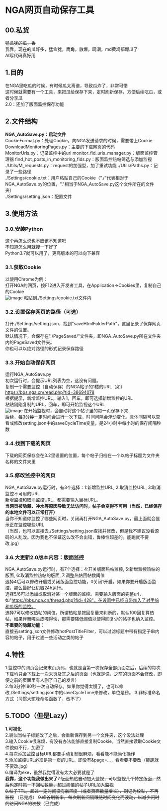 # NGA网页自动保存工具

## 00.私货

~~猛盒犹的瓜，香~~  
我靠，现在的瓜好多，猛盒犹，鹰角，散爆，鸣潮，md黄鸡都爆瓜了  
AI写代码真好用  

## 1.目的

在NGA里吃瓜的时候，有时候瓜太离谱，导致瓜炸了，非常可惜  
这时候就需要有一个工具，来把瓜给保存下来，定时刷新保存，方便后续吃瓜，或者分享瓜  
2.0：还加了版面监控保存功能

## 2.文件结构

**NGA_AutoSave.py：启动文件**  
CookieFormat.py：处理Cookie。向NGA发送请求的时候，需要带上Cookie  
DownloadMonitoringPages.py：主要的下载网页的代码  
MonitorUrls.py：记录监控中的url
monitor_fid_urls_manager.py：版面监控管理器
find_hot_posts_in_monitoring_fids.py：版面监控热帖筛选与添加监视
./Utils/M_requests.py：request的加强型，加了重试功能
./Utils/Paths.py：记录了一些路径  
./Settings/cookie.txt：用户粘贴自己的Cookie（"./"代表相对于NGA_AutoSave.py的位置，"."相当于NGA_AutoSave.py这个文件所在的文件夹）  
./Settings/setting.json：配置文件  

## 3.使用方法

### 3.0.安装Python

这个再怎么说也不应该不知道吧  
不知道怎么用就搜一下好了  
Python3.7就可以用了，更高版本的可以向下兼容  

### 3.1.获取Cookie

以使用Chrome为例：  
打开NGA的网页，按F12进入开发者工具，在Application->Cookies里，复制自己的Cookie  
![image](https://github.com/soyussleet/NGA_AutoSave_Public/assets/164469268/064ece46-4111-4f92-bcdd-3b5f1e6daea9)
粘贴到./Settings/cookie.txt文件内  

### 3.2.设置保存网页的路径（可选）

打开./Settings/setting.json，找到"saveHtmlFolderPath"，这里记录了保存网页文件的位置。  
默认情况下，会保存在"./PageSaved/"文件夹，即NGA_AutoSave.py所在文件夹内的PageSaved文件夹。  
你也可以以绝对路径的形式记录保存路径  

### 3.3.开始自动保存网页

运行NGA_AutoSave.py  
初次运行时，会提示URL列表为空，这没有问题。  
复制一个需要监控（自动保存）的NGA帖子的1楼的URL（如）https://bbs.nga.cn/read.php?tid=38694078  
根据提示，新增监控URL，输入1，回车，即可选择新增监控的URL  
粘贴刚刚复制的URL，回车，即可开始监视这个URL  
![image](https://github.com/soyussleet/NGA_AutoSave_Public/assets/164469268/d302528e-18d9-494b-a0f8-b6d605164b36)
在开始监视时，会自动将这个帖子里的每一页保存下来  
后续，每~~3分钟~~一定时间会进行一次下载，时间间隔会浮动变化。具体间隔可以查看或修改setting.json中的saveCycleTime变量，是24小时中每小时的保存间隔秒数    

### 3.4.找到下载的网页

下载的网页保存会在3.2里设置的位置，每个帖子归档在一个以帖子标题为文件夹名称的文件夹里  

### 3.5.修改监控中的网页

NGA_AutoSave.py运行时，有3个选择：1:新增监控URL, 2:取消监控URL, 3:取消监控不可用的URL  
新增监控和取消监控URL，都需要输入目标URL。  
**当网页被隐藏、冲水等原因导致无法访问时，帖子会变得不可用（当然，已经保存的本地文件可以正常打开）**  
当你不知道你监控了哪些网页时，关闭再打开NGA_AutoSave.py，最上面就会显示正在监控哪些URL  
（当然，也可以直接去./Settings/setting.json查找并修改，但是我不建议没看源码的人乱改。因为我也不保证这么改不会出错，鲁棒性超差的。能跑就不要改.jpg） 

### 3.6.大更新2.0版本内容：版面监控

NGA_AutoSave.py运行时，有7个选择：4:开关版面热帖监控, 5:新增监控热帖的版面, 6:取消监控热帖的版面, 7:调整热帖回帖数阈值  
选择4后可以修改开启或关闭版面监控功能，0关闭1开启。如果你要开启版面监控，那么最好让机器24h运行。  
选择5/6可以添加或取消对某一个版面的监控。需要输入版面的完整url，如"https://bbs.nga.cn/thread.php?fid=428"。在设置中已经自带加入了对手综和瓜版的监控。  
选择7可以修改热帖的阈值，所谓热帖是按回复量来判断的，默认100回复算热帖，如果伴舞嘎头皮嘎得快，那需要降低阈值以使得回复少的帖子也纳入监控。  
**不重要的隐藏功能：**  
直接去setting.json文件修改hotPostTitleFilter，可以过滤标题中带有指定子串内容的帖子，用于过滤一些活动之类的帖子  

## 4.特性

1.监控中的网页会记录末页页码，也就是当第一次保存全部页面之后，后续的每次下载均只会下载上一次末页及其之后的页面（也就是说，之前的页面不会修改，即便之前的页面里有人删了自己的发言）  
2.每3分钟180秒一次自动保存。如果你觉得太慢了，也可以修改./Settings/setting.json中的saveCycleTime来修改，单位是秒。 
3.非标准命名方式（习惯大驼峰命名函数了，改不了）

## 5.TODO（但是Lazy）

**1.可视化**  
2.貌似当帖子标题改了之后，会重新保存到另一个文件夹，这个没法处理  
3.输入Cookie很麻烦，有没有办法能够直接复制Cookie。当然直接读取Cookie文件貌似不行，加密了  
4.每次添加监控目标URL都要手动复制很麻烦，看看能不能简化操作  
5.添加监控URL必须是第一页的URL，即没有&page=...，看看要不要改（能跑就不要改.jpg）    
6.编译为exe，虽然我觉得没有太大必要就是了  
**我靠，这个功能我做出来了**~~7.版面热贴自动加入监视，可以监视几个特定版面，然后也定时抓一下回帖数量，超过阈值的帖子URL加入监视~~  
~~8.帖子TTL，超过一定时间没有新回复（或者页面数量增长），则记为坟贴，不再监视~~ （已完成） 
~~9.峰谷刷新率，每次刷新间隔跟随时间变化而波动，以减少闲时的访问NGA的次数~~（已完成） 
